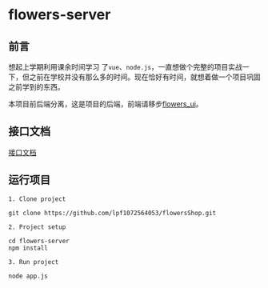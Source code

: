 # flowers-server

## 前言

想起上学期利用课余时间学习 了`vue`、`node.js`，一直想做个完整的项目实战一下，但之前在学校并没有那么多的时间。现在恰好有时间，就想着做一个项目巩固之前学到的东西。 

本项目前后端分离，这是项目的后端，前端请移步[flowers_ui](https://github.com/lpf1072564053/flowersShop/tree/master/flowers_ui)。

## 接口文档

[接口文档](https://github.com/lpf1072564053/flowersShop/blob/master/flowers_server/docs/API.md)

## 运行项目
```
1. Clone project

git clone https://github.com/lpf1072564053/flowersShop.git

2. Project setup

cd flowers-server
npm install

3. Run project

node app.js
```
